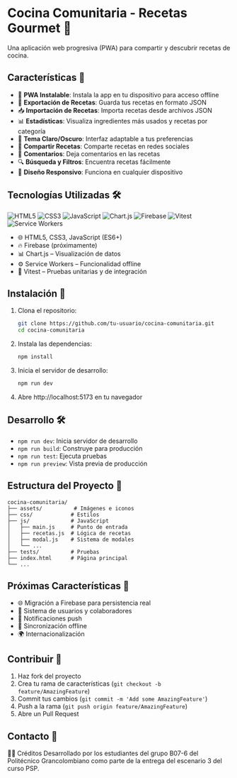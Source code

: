 # Cocina Comunitaria - Recetas Gourmet 🍳

Una aplicación web progresiva (PWA) para compartir y descubrir recetas de cocina.

## Características 🌟

- 📱 **PWA Instalable**: Instala la app en tu dispositivo para acceso offline
- 🧾 **Exportación de Recetas**: Guarda tus recetas en formato JSON
- 📥 **Importación de Recetas**: Importa recetas desde archivos JSON
- 📊 **Estadísticas**: Visualiza ingredientes más usados y recetas por categoría
- 🎨 **Tema Claro/Oscuro**: Interfaz adaptable a tus preferencias
- 📲 **Compartir Recetas**: Comparte recetas en redes sociales
- 💬 **Comentarios**: Deja comentarios en las recetas
- 🔍 **Búsqueda y Filtros**: Encuentra recetas fácilmente
- 📱 **Diseño Responsivo**: Funciona en cualquier dispositivo

## Tecnologías Utilizadas 🛠

![HTML5](https://img.shields.io/badge/HTML5-E34F26?style=for-the-badge&logo=html5&logoColor=white)
![CSS3](https://img.shields.io/badge/CSS3-1572B6?style=for-the-badge&logo=css3&logoColor=white)
![JavaScript](https://img.shields.io/badge/JavaScript-F7DF1E?style=for-the-badge&logo=javascript&logoColor=black)
![Chart.js](https://img.shields.io/badge/Chart.js-F5788D?style=for-the-badge&logo=chartdotjs&logoColor=white)
![Firebase](https://img.shields.io/badge/Firebase-FFCA28?style=for-the-badge&logo=firebase&logoColor=black)
![Vitest](https://img.shields.io/badge/Vitest-6E9F18?style=for-the-badge&logo=vitest&logoColor=white)
![Service Workers](https://img.shields.io/badge/Service%20Worker-333333?style=for-the-badge&logo=workbox&logoColor=white)


- 🌐 HTML5, CSS3, JavaScript (ES6+)
- 🔥 Firebase (próximamente)
- 📊 Chart.js – Visualización de datos
- ⚙️ Service Workers – Funcionalidad offline
- 🧪 Vitest – Pruebas unitarias y de integración

## Instalación 🚀

1. Clona el repositorio:
   ```bash
   git clone https://github.com/tu-usuario/cocina-comunitaria.git
   cd cocina-comunitaria
   ```

2. Instala las dependencias:
   ```bash
   npm install
   ```

3. Inicia el servidor de desarrollo:
   ```bash
   npm run dev
   ```

4. Abre http://localhost:5173 en tu navegador

## Desarrollo 🛠

- `npm run dev`: Inicia servidor de desarrollo
- `npm run build`: Construye para producción
- `npm run test`: Ejecuta pruebas
- `npm run preview`: Vista previa de producción

## Estructura del Proyecto 📁

```
cocina-comunitaria/
├── assets/          # Imágenes e iconos
├── css/            # Estilos
├── js/             # JavaScript
│   ├── main.js     # Punto de entrada
│   ├── recetas.js  # Lógica de recetas
│   ├── modal.js    # Sistema de modales
│   └── ...
├── tests/          # Pruebas
├── index.html      # Página principal
└── ...
```

## Próximas Características 🎯

- 🌐 Migración a Firebase para persistencia real
- 👥 Sistema de usuarios y colaboradores
- 📱 Notificaciones push
- 🔄 Sincronización offline
- 🌍 Internacionalización

## Contribuir 🤝

1. Haz fork del proyecto
2. Crea tu rama de características (`git checkout -b feature/AmazingFeature`)
3. Commit tus cambios (`git commit -m 'Add some AmazingFeature'`)
4. Push a la rama (`git push origin feature/AmazingFeature`)
5. Abre un Pull Request


## Contacto 📧

👨‍💻 Créditos Desarrollado por los estudiantes del grupo B07-6 del Politécnico Grancolombiano como parte de la entrega del escenario 3 del curso PSP.